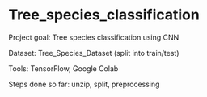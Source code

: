 # Tree_species_classification
Project goal: Tree species classification using CNN

Dataset: Tree_Species_Dataset (split into train/test)

Tools: TensorFlow, Google Colab

Steps done so far: unzip, split, preprocessing

